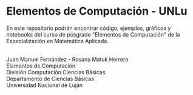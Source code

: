# Elementos de Computación - UNLu

En este repositorio podrán encontrar código, ejemplos, gráficos y notebooks del curso de posgrado "Elementos de Computación" de la Especialización en Matemática Aplicada.

<br />
Juan Manuel Fernández - Rosana Matuk Herrera<br />
Elementos de Computación<br />
División Computación CIencias Básicas<br />
Departamento de Ciencias Básicas<br />
Universidad Nacional de Luján<br />
